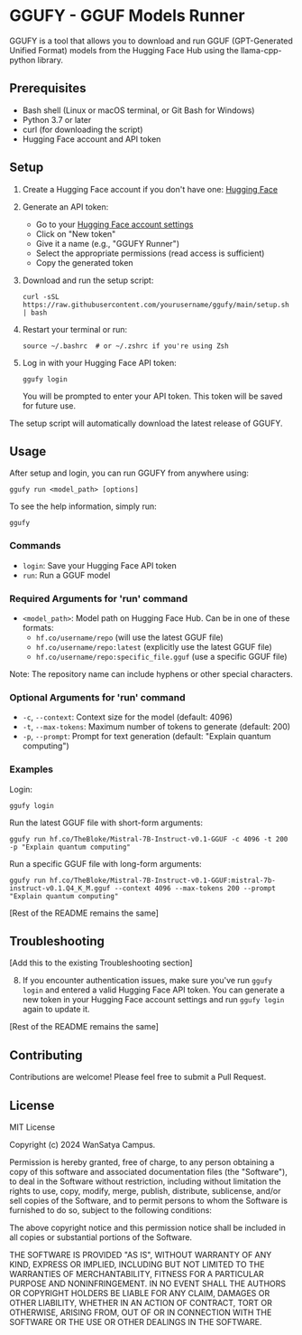 # GGUFY - GGUF Models Runner

GGUFY is a tool that allows you to download and run GGUF (GPT-Generated Unified Format) models from the Hugging Face Hub using the llama-cpp-python library.

## Prerequisites

- Bash shell (Linux or macOS terminal, or Git Bash for Windows)
- Python 3.7 or later
- curl (for downloading the script)
- Hugging Face account and API token

## Setup

1. Create a Hugging Face account if you don't have one: [Hugging Face](https://huggingface.co/join)

2. Generate an API token:
   - Go to your [Hugging Face account settings](https://huggingface.co/settings/tokens)
   - Click on "New token"
   - Give it a name (e.g., "GGUFY Runner")
   - Select the appropriate permissions (read access is sufficient)
   - Copy the generated token

3. Download and run the setup script:
   ```
   curl -sSL https://raw.githubusercontent.com/yourusername/ggufy/main/setup.sh | bash
   ```

4. Restart your terminal or run:
   ```
   source ~/.bashrc  # or ~/.zshrc if you're using Zsh
   ```

5. Log in with your Hugging Face API token:
   ```
   ggufy login
   ```
   You will be prompted to enter your API token. This token will be saved for future use.

The setup script will automatically download the latest release of GGUFY.

## Usage

After setup and login, you can run GGUFY from anywhere using:

```
ggufy run <model_path> [options]
```

To see the help information, simply run:

```
ggufy
```

### Commands

- `login`: Save your Hugging Face API token
- `run`: Run a GGUF model

### Required Arguments for 'run' command

- `<model_path>`: Model path on Hugging Face Hub. Can be in one of these formats:
  - `hf.co/username/repo` (will use the latest GGUF file)
  - `hf.co/username/repo:latest` (explicitly use the latest GGUF file)
  - `hf.co/username/repo:specific_file.gguf` (use a specific GGUF file)

Note: The repository name can include hyphens or other special characters.

### Optional Arguments for 'run' command

- `-c`, `--context`: Context size for the model (default: 4096)
- `-t`, `--max-tokens`: Maximum number of tokens to generate (default: 200)
- `-p`, `--prompt`: Prompt for text generation (default: "Explain quantum computing")

### Examples

Login:
```
ggufy login
```

Run the latest GGUF file with short-form arguments:
```
ggufy run hf.co/TheBloke/Mistral-7B-Instruct-v0.1-GGUF -c 4096 -t 200 -p "Explain quantum computing"
```

Run a specific GGUF file with long-form arguments:
```
ggufy run hf.co/TheBloke/Mistral-7B-Instruct-v0.1-GGUF:mistral-7b-instruct-v0.1.Q4_K_M.gguf --context 4096 --max-tokens 200 --prompt "Explain quantum computing"
```

[Rest of the README remains the same]

## Troubleshooting

[Add this to the existing Troubleshooting section]

8. If you encounter authentication issues, make sure you've run `ggufy login` and entered a valid Hugging Face API token. You can generate a new token in your Hugging Face account settings and run `ggufy login` again to update it.

[Rest of the README remains the same]

## Contributing

Contributions are welcome! Please feel free to submit a Pull Request.

## License

MIT License

Copyright (c) 2024 WanSatya Campus.

Permission is hereby granted, free of charge, to any person obtaining a copy
of this software and associated documentation files (the "Software"), to deal
in the Software without restriction, including without limitation the rights
to use, copy, modify, merge, publish, distribute, sublicense, and/or sell
copies of the Software, and to permit persons to whom the Software is
furnished to do so, subject to the following conditions:

The above copyright notice and this permission notice shall be included in all
copies or substantial portions of the Software.

THE SOFTWARE IS PROVIDED "AS IS", WITHOUT WARRANTY OF ANY KIND, EXPRESS OR
IMPLIED, INCLUDING BUT NOT LIMITED TO THE WARRANTIES OF MERCHANTABILITY,
FITNESS FOR A PARTICULAR PURPOSE AND NONINFRINGEMENT. IN NO EVENT SHALL THE
AUTHORS OR COPYRIGHT HOLDERS BE LIABLE FOR ANY CLAIM, DAMAGES OR OTHER
LIABILITY, WHETHER IN AN ACTION OF CONTRACT, TORT OR OTHERWISE, ARISING FROM,
OUT OF OR IN CONNECTION WITH THE SOFTWARE OR THE USE OR OTHER DEALINGS IN THE
SOFTWARE.